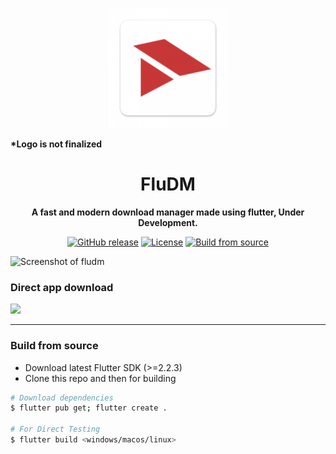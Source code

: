 <p align="center">
<img src="https://raw.githubusercontent.com/prateekmedia/fludm/main/assets/fludm.png">

<b align="center">*Logo is not finalized</b>
</p>
<h1 align="center">FluDM</h1>
<p align="center"><b>A fast and modern download manager made using flutter, Under Development.</b></p>

<p align="center">
<a href="https://github.com/prateekmedia/fludm/releases"><img alt="GitHub release" src="https://img.shields.io/github/v/release/prateekmedia/fludm"/></a> <a href="LICENSE"><img alt="License" src="https://img.shields.io/github/license/prateekmedia/fludm?color=blue"/></a> <a href="#build-from-source"><img alt="Build from source" src="https://img.shields.io/badge/Install Manually-git-blue"/></a>
</p>

![Screenshot of fludm](https://user-images.githubusercontent.com/41370460/130316214-c83d0535-5d24-4f89-872a-0eb2909b5d71.png)


### Direct app download 
<a href="https://github.com/prateekmedia/fludm/releases/latest/"><img src="https://img.shields.io/badge/Download from Github-indigo?style=for-the-badge&logo=Github"/></a>

---

### Build from source

- Download latest Flutter SDK (>=2.2.3)
- Clone this repo and then for building

```bash
# Download dependencies
$ flutter pub get; flutter create .

# For Direct Testing
$ flutter build <windows/macos/linux>
```
